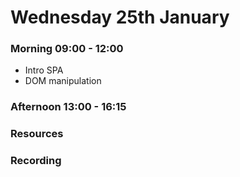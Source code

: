 # Wednesday 25th January

### Morning 09:00 - 12:00
 
- Intro SPA
- DOM manipulation

### Afternoon 13:00 - 16:15



### Resources



### Recording
